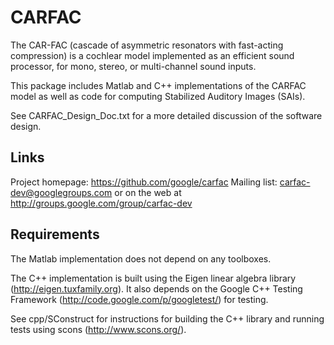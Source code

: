 CARFAC
======

The CAR-FAC (cascade of asymmetric resonators with fast-acting
compression) is a cochlear model implemented as an efficient sound
processor, for mono, stereo, or multi-channel sound inputs.

This package includes Matlab and C++ implementations of the CARFAC
model as well as code for computing Stabilized Auditory Images (SAIs).

See CARFAC_Design_Doc.txt for a more detailed discussion of the
software design.

Links
-----

Project homepage: https://github.com/google/carfac
Mailing list: carfac-dev@googlegroups.com or on the web at
http://groups.google.com/group/carfac-dev

Requirements
------------

The Matlab implementation does not depend on any toolboxes.

The C++ implementation is built using the Eigen linear algebra library
(http://eigen.tuxfamily.org).  It also depends on the Google C++
Testing Framework (http://code.google.com/p/googletest/) for testing.

See cpp/SConstruct for instructions for building the C++ library and
running tests using scons (http://www.scons.org/).
